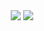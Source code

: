<center>
    <img src="https://camo.githubusercontent.com/3d1bafe4b8b938d298aea01985673aea09a6e95d8f2dfc6cd34599d7d7f727d3/68747470733a2f2f63646e2e646973636f72646170702e636f6d2f6174746163686d656e74732f3936333139303634303932383235363037312f3939323630353637313632313135323831382f4461726b2e706e672367682d6461726b2d6d6f64652d6f6e6c79#gh-dark-mode-only" />
    <img src="https://camo.githubusercontent.com/f0c9c9b28a9a57b8b7288aa86ed6d338effdfc78d9e80058743110218bdc75fb/68747470733a2f2f63646e2e646973636f72646170702e636f6d2f6174746163686d656e74732f3936333139303634303932383235363037312f3939323630353637313833393234343238382f4c696768742e706e672367682d6c696768742d6d6f64652d6f6e6c79#gh-light-mode-only" />
</center>
